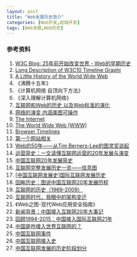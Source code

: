 ```yaml
---
layout: post
title: "Web发展历史简介"
categories: [Web开发,前端开发]
tags: [Web发展,Web历史]
---
```






### 参考资料

1. [W3C Blog: 25年前开始改变世界 - Web的早期历史](http://www.chinaw3c.org/archives/1446/)
2. [Long Description of W3C10 Timeline Graphi](https://www.w3.org/2005/01/timelines/description)
3. [A Little History of the World Wide Web](https://www.w3.org/History.html)
4. 《沸腾十五年》
5. 《计算机网络 自顶向下方法》
6. 《深入理解计算机网络》
7. [互联网和Web的历史 以及Web标准的演化](http://www.poluoluo.com/jzxy/200910/67371.html)
8. [网络的演变 内涵美图可操作](http://www.evolutionoftheweb.com/)
9. [The Internet](http://www.livinginternet.com/)
10. [The World Wide Web (WWW)](http://www.livinginternet.com/w/w.htm)
11. [Browser Timelines](http://www.blooberry.com/indexdot/history/browsers.htm)
12. [第一个网站相关](http://info.cern.ch/)
13. [Web的50年——从Tim Berners-Lee的图灵奖说起](https://zhuanlan.zhihu.com/p/26191617)
14. [运营简史：一文读懂互联网运营的20年发展与演变](https://www.huxiu.com/article/176091.html)
15. [中国互联网20年发展简史](https://sanwen8.cn/p/2eagMhd.html)
16. [互联网完整发展历史一览——信息图](http://www.199it.com/archives/359562.html)
17. [[中国互联网发展史]国际互联网发展历史](http://www.t262.com/read/130756.html)
18. [回眸历史：图说中国互联网20年发展历程](http://mt.sohu.com/20151215/n431294459.shtml)
19. [互联网的历史（1969-2009）](http://www.guancha.cn/YiYanWang/2014_04_15_222111.shtml)
20. [互联网时代，我眼中的架构变迁](http://mt.sohu.com/it/d20170112/124179209_466839.shtml)
21. 《Web之困-现代Web应用安全指南》
22. [新闻背景：中国接入互联网20年大事记](http://news.xinhuanet.com/tech/2014-04/19/c_1110314777.htm)
23. [回顾1994-2015：中国接入国际互联网21年](http://hb.qq.com/a/20151217/031075.htm)
24. [中国是咋接入世界互联网的？](http://tech.sina.com.cn/d/2016-04-20/doc-ifxriqqv6368855.shtml)
25. [中国互联网事件](http://news.cntv.cn/special/zghlw20n/)
26. [中国互联网接入史](http://www.isc.org.cn/ihf/info.php?cid=217)
27. [中国互联网发展的历史阶段划分](http://blog.sina.com.cn/s/blog_9b8039d90102vs8z.html)